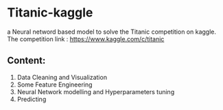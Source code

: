 # Titanic-kaggle
a Neural netword based model to solve the Titanic competition on kaggle.<br>
The competition link : https://www.kaggle.com/c/titanic <br>

## Content:
1. Data Cleaning and Visualization
2. Some Feature Engineering
3. Neural Network modelling and Hyperparameters tuning
4. Predicting 
